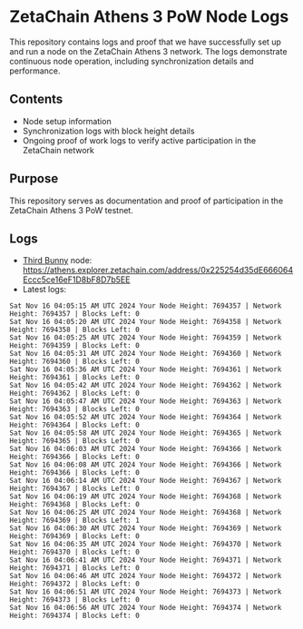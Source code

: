 # ZetaChain Athens 3 PoW Node Logs
This repository contains logs and proof that we have successfully set up and run a node on the ZetaChain Athens 3 network. The logs demonstrate continuous node operation, including synchronization details and performance.

## Contents
- Node setup information
- Synchronization logs with block height details
- Ongoing proof of work logs to verify active participation in the ZetaChain network

## Purpose
This repository serves as documentation and proof of participation in the ZetaChain Athens 3 PoW testnet.

## Logs

- [Third Bunny](https://thirdbunny.xyz/) node: https://athens.explorer.zetachain.com/address/0x225254d35dE666064Eccc5ce16eF1D8bF8D7b5EE
- Latest logs:
```
Sat Nov 16 04:05:15 AM UTC 2024 Your Node Height: 7694357 | Network Height: 7694357 | Blocks Left: 0
Sat Nov 16 04:05:20 AM UTC 2024 Your Node Height: 7694358 | Network Height: 7694358 | Blocks Left: 0
Sat Nov 16 04:05:25 AM UTC 2024 Your Node Height: 7694359 | Network Height: 7694359 | Blocks Left: 0
Sat Nov 16 04:05:31 AM UTC 2024 Your Node Height: 7694360 | Network Height: 7694360 | Blocks Left: 0
Sat Nov 16 04:05:36 AM UTC 2024 Your Node Height: 7694361 | Network Height: 7694361 | Blocks Left: 0
Sat Nov 16 04:05:42 AM UTC 2024 Your Node Height: 7694362 | Network Height: 7694362 | Blocks Left: 0
Sat Nov 16 04:05:47 AM UTC 2024 Your Node Height: 7694363 | Network Height: 7694363 | Blocks Left: 0
Sat Nov 16 04:05:52 AM UTC 2024 Your Node Height: 7694364 | Network Height: 7694364 | Blocks Left: 0
Sat Nov 16 04:05:58 AM UTC 2024 Your Node Height: 7694365 | Network Height: 7694365 | Blocks Left: 0
Sat Nov 16 04:06:03 AM UTC 2024 Your Node Height: 7694366 | Network Height: 7694366 | Blocks Left: 0
Sat Nov 16 04:06:08 AM UTC 2024 Your Node Height: 7694366 | Network Height: 7694366 | Blocks Left: 0
Sat Nov 16 04:06:14 AM UTC 2024 Your Node Height: 7694367 | Network Height: 7694367 | Blocks Left: 0
Sat Nov 16 04:06:19 AM UTC 2024 Your Node Height: 7694368 | Network Height: 7694368 | Blocks Left: 0
Sat Nov 16 04:06:25 AM UTC 2024 Your Node Height: 7694368 | Network Height: 7694369 | Blocks Left: 1
Sat Nov 16 04:06:30 AM UTC 2024 Your Node Height: 7694369 | Network Height: 7694369 | Blocks Left: 0
Sat Nov 16 04:06:35 AM UTC 2024 Your Node Height: 7694370 | Network Height: 7694370 | Blocks Left: 0
Sat Nov 16 04:06:41 AM UTC 2024 Your Node Height: 7694371 | Network Height: 7694371 | Blocks Left: 0
Sat Nov 16 04:06:46 AM UTC 2024 Your Node Height: 7694372 | Network Height: 7694372 | Blocks Left: 0
Sat Nov 16 04:06:51 AM UTC 2024 Your Node Height: 7694373 | Network Height: 7694373 | Blocks Left: 0
Sat Nov 16 04:06:56 AM UTC 2024 Your Node Height: 7694374 | Network Height: 7694374 | Blocks Left: 0
```
